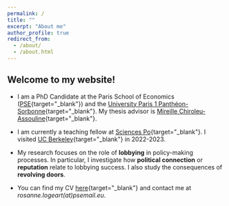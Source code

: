 ```yaml
---
permalink: /
title: ""
excerpt: "About me"
author_profile: true
redirect_from: 
  - /about/
  - /about.html
---
```


Welcome to my website!
------

* I am a PhD Candidate at the Paris School of Economics ([PSE](https://www.parisschoolofeconomics.eu/en/){target="_blank"}) and the [University Paris 1 Panthéon-Sorbonne](https://www.pantheonsorbonne.fr){target="_blank"}. My thesis advisor is [Mireille Chiroleu-Assouline](https://www.parisschoolofeconomics.eu/en/chiroleu-assouline-mireille/){target="_blank"}.

* I am currently a teaching fellow at [Sciences Po](https://www.sciencespo.fr/department-economics/){target="_blank"}. I visited [UC Berkeley](https://www.econ.berkeley.edu){target="_blank"} in 2022-2023.

* My research focuses on the role of **lobbying** in policy-making processes. In particular, I investigate how **political connection** or **reputation** relate to lobbying success. I also study the consequences of **revolving doors**.

* You can find my CV [here](https://drive.google.com/file/d/1kwgoyTCs-K1QaPVD9JN_2dbvUhTeVCeQ/view?usp=share_link){target="_blank"} and contact me at *rosanne.logeart(at)psemail.eu*.


